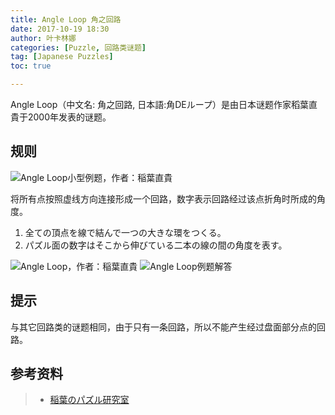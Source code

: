 ```yaml
---
title: Angle Loop 角之回路
date: 2017-10-19 18:30
author: 叶卡林娜
categories: [Puzzle, 回路类谜题]
tag: [Japanese Puzzles]
toc: true

---
```


Angle Loop（中文名: 角之回路, 日本語:角DEループ）是由日本谜题作家稻葉直貴于2000年发表的谜题。

## 规则

![Angle Loop小型例题，作者：稲葉直貴](/images/angleloop.png)

将所有点按照虚线方向连接形成一个回路，数字表示回路经过该点折角时所成的角度。

1. 全ての頂点を線で結んで一つの大きな環をつくる。
2. パズル面の数字はそこから伸びている二本の線の間の角度を表す。

![Angle Loop，作者：稲葉直貴](/images/angleloop_e.png)
![Angle Loop例题解答](/images/angleloop_a.png)

## 提示

与其它回路类的谜题相同，由于只有一条回路，所以不能产生经过盘面部分点的回路。

## 参考资料

> - [稲葉のパズル研究室](http://inabapuzzle.com/honkaku/angle.html)